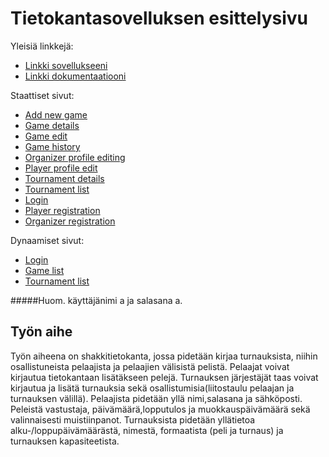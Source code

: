 # Tietokantasovelluksen esittelysivu

Yleisiä linkkejä:

* [Linkki sovellukseeni](http://samisalo.users.cs.helsinki.fi/ChessDatabase)
* [Linkki dokumentaatiooni](https://github.com/salsam/Tsoha-Bootstrap/blob/master/doc/ChessDatabaseDocs.pdf)

Staattiset sivut:
* [Add new game](http://samisalo.users.cs.helsinki.fi/ChessDatabase/game_add)
* [Game details](http://samisalo.users.cs.helsinki.fi/ChessDatabase/game_details)
* [Game edit](http://samisalo.users.cs.helsinki.fi/ChessDatabase/game_edit)
* [Game history](http://samisalo.users.cs.helsinki.fi/ChessDatabase/game_history)
* [Organizer profile editing](http://samisalo.users.cs.helsinki.fi/ChessDatabase/organizer_edit)
* [Player profile edit](http://samisalo.users.cs.helsinki.fi/ChessDatabase/player_edit)
* [Tournament details](http://samisalo.users.cs.helsinki.fi/ChessDatabase/tournament_details)
* [Tournament list](http://samisalo.users.cs.helsinki.fi/ChessDatabase/tournament_list)
* [Login](http://samisalo.users.cs.helsinki.fi/ChessDatabase/login)
* [Player registration](http://samisalo.users.cs.helsinki.fi/ChessDatabase/register)
* [Organizer registration](http://samisalo.users.cs.helsinki.fi/ChessDatabase/organizer_register)

Dynaamiset sivut:
* [Login](https://samisalo.users.cs.helsinki.fi/ChessDatabase/player/login)
* [Game list](https://samisalo.users.cs.helsinki.fi/ChessDatabase/game)
* [Tournament list](https://samisalo.users.cs.helsinki.fi/ChessDatabase/tournament)

#####Huom. käyttäjänimi a ja salasana a.

## Työn aihe

Työn aiheena on shakkitietokanta, jossa pidetään kirjaa turnauksista, niihin osallistuneista pelaajista ja pelaajien välisistä pelistä.
Pelaajat voivat kirjautua tietokantaan lisätäkseen pelejä. Turnauksen järjestäjät taas voivat kirjautua ja lisätä turnauksia sekä osallistumisia(liitostaulu pelaajan ja turnauksen välillä). Pelaajista pidetään yllä nimi,salasana ja sähköposti. Peleistä vastustaja, päivämäärä,lopputulos ja muokkauspäivämäärä sekä valinnaisesti muistiinpanot. Turnauksista pidetään yllätietoa alku-/loppupäivämäärästä,  nimestä, formaatista (peli ja turnaus) ja turnauksen kapasiteetista.
